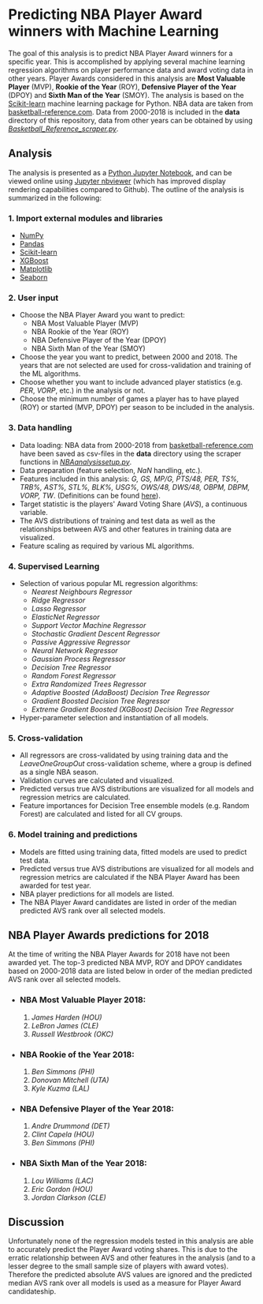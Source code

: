 # Predicting NBA Player Award winners with Machine Learning

The goal of this analysis is to predict NBA Player Award winners for a specific year. This is accomplished by applying several machine learning regression algorithms on player performance data and award voting data in other years. Player Awards considered in this analysis are **Most Valuable Player** (MVP), **Rookie of the Year** (ROY), **Defensive Player of the Year** (DPOY) and **Sixth Man of the Year** (SMOY). The analysis is based on the [Scikit-learn](http://scikit-learn.org) machine learning package for Python. NBA data are taken from [basketball-reference.com](https://www.basketball-reference.com). Data from 2000-2018 is included in the **data** directory of this repository, data from other years can be obtained by using [*Basketball_Reference_scraper.py*](Basketball_Reference_scraper.py).  

## Analysis

The analysis is presented as a [Python Jupyter Notebook](NBA_PlayerAwards.ipynb), and can be viewed online using [Jupyter nbviewer](https://nbviewer.jupyter.org/github/gmalim/NBA_analysis/blob/master/NBA_PlayerAwards.ipynb) (which has improved display rendering capabilities compared to Github). The outline of the analysis is summarized in the following:

### 1. Import external modules and libraries

- [NumPy](http://www.numpy.org)
- [Pandas](https://pandas.pydata.org)
- [Scikit-learn](http://scikit-learn.org)
- [XGBoost](http://xgboost.readthedocs.io/en/latest/)
- [Matplotlib](https://matplotlib.org/)
- [Seaborn](https://seaborn.pydata.org/)

### 2. User input

- Choose the NBA Player Award you want to predict:
	- NBA Most Valuable Player (MVP)
	- NBA Rookie of the Year (ROY)
	- NBA Defensive Player of the Year (DPOY)
	- NBA Sixth Man of the Year (SMOY)
- Choose the year you want to predict, between 2000 and 2018. The years that are not selected are used for cross-validation and training of the ML algorithms.
- Choose whether you want to include advanced player statistics (e.g. *PER*, *VORP*, etc.) in the analysis or not.
- Choose the minimum number of games a player has to have played (ROY) or started (MVP, DPOY) per season to be included in the analysis.

### 3. Data handling

- Data loading: NBA data from 2000-2018 from [basketball-reference.com](https://www.basketball-reference.com) have been saved as csv-files in the **data** directory using the scraper functions in [*NBAanalysissetup.py*](NBAanalysissetup.py).
- Data preparation (feature selection, *NaN* handling, etc.).
- Features included in this analysis: *G, GS, MP/G, PTS/48, PER, TS%, TRB%, AST%, STL%, BLK%, USG%, OWS/48, DWS/48, OBPM, DBPM, VORP, TW*. (Definitions can be found [here](https://www.basketball-reference.com/about/glossary.html)).
- Target statistic is the players' Award Voting Share (*AVS*), a continuous variable.
- The AVS distributions of training and test data as well as the relationships between AVS and other features in training data are visualized.
- Feature scaling as required by various ML algorithms.

### 4. Supervised Learning

- Selection of various popular ML regression algorithms:
	- *Nearest Neighbours Regressor*
	- *Ridge Regressor*
	- *Lasso Regressor*
	- *ElasticNet Regressor*
	- *Support Vector Machine Regressor*
	- *Stochastic Gradient Descent Regressor*
	- *Passive Aggressive Regressor*
	- *Neural Network Regressor*
	- *Gaussian Process Regressor*
	- *Decision Tree Regressor*
	- *Random Forest Regressor*
	- *Extra Randomized Trees Regressor*
	- *Adaptive Boosted (AdaBoost) Decision Tree Regressor*
	- *Gradient Boosted Decision Tree Regressor*
	- *Extreme Gradient Boosted (XGBoost) Decision Tree Regressor*
- Hyper-parameter selection and instantiation of all models.

### 5. Cross-validation 

- All regressors are cross-validated by using training data and the *LeaveOneGroupOut* cross-validation scheme, where a group is defined as a single NBA season.
- Validation curves are calculated and visualized.
- Predicted versus true AVS distributions are visualized for all models and regression metrics are calculated.
- Feature importances for Decision Tree ensemble models (e.g. Random Forest) are calculated and listed for all CV groups.

### 6. Model training and predictions

- Models are fitted using training data, fitted models are used to predict test data.
- Predicted versus true AVS distributions are visualized for all models and regression metrics are calculated if the NBA Player Award has been awarded for test year.
- NBA player predictions for all models are listed.
- The NBA Player Award candidates are listed in order of the median predicted AVS rank over all selected models.

## NBA Player Awards predictions for 2018

At the time of writing the NBA Player Awards for 2018 have not been awarded yet. The top-3 predicted NBA MVP, ROY and DPOY candidates based on 2000-2018 data are listed below in order of the median predicted AVS rank over all selected models.

- ### NBA Most Valuable Player 2018:

	1. *James Harden (HOU)*
	2. *LeBron James (CLE)* 
	3. *Russell Westbrook (OKC)* 

- ### NBA Rookie of the Year 2018:

	1. *Ben Simmons (PHI)*
	2. *Donovan Mitchell (UTA)*
	3. *Kyle Kuzma (LAL)*

- ### NBA Defensive Player of the Year 2018:

	1. *Andre Drummond (DET)*
	2. *Clint Capela (HOU)*
	3. *Ben Simmons (PHI)*

- ### NBA Sixth Man of the Year 2018:

	1. *Lou Williams (LAC)*
	2. *Eric Gordon (HOU)*
	3. *Jordan Clarkson (CLE)*

## Discussion

Unfortunately none of the regression models tested in this analysis are able to accurately predict the Player Award voting shares. This is due to the erratic relationship between AVS and other features in the analysis (and to a lesser degree to the small sample size of players with award votes). Therefore the predicted absolute AVS values are ignored and the predicted median AVS rank over all models is used as a measure for Player Award candidateship.